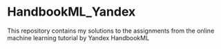 # HandbookML_Yandex
This repository contains my solutions to the assignments from the online machine learning tutorial by Yandex HandbookML
